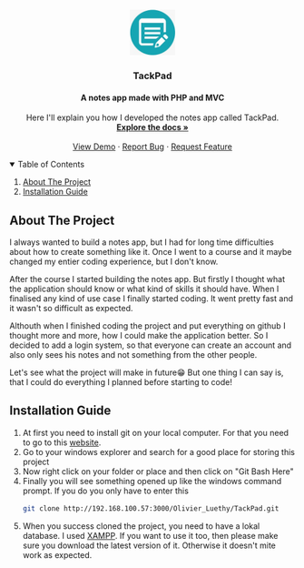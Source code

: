<!-- PROJECT LOGO -->
<br />
<p align="center">
  <a href="http://192.168.100.57:3000/Olivier_Luethy/TackPad.git">
    <img src="images/favicon.ico" alt="Logo" width="80" height="80">
  </a>

  <h3 align="center">TackPad</h3>
  <h4 align="center">A notes app made with PHP and MVC</h4>

  <p align="center">
    Here I'll explain you how I developed the notes app called TackPad.
    <br />
    <a href="http://192.168.100.57:3000/Olivier_Luethy/TackPad.git/README.md"><strong>Explore the docs »</strong></a>
    <br />
    <br />
    <a href="http://192.168.100.57:3000/Olivier_Luethy/TackPad.git">View Demo</a>
    ·
    <a href="http://192.168.100.57:3000/Olivier_Luethy/TackPad.git/issues">Report Bug</a>
    ·
    <a href="http://192.168.100.57:3000/Olivier_Luethy/TackPad.git/issues">Request Feature</a>
  </p>
</p>

<!-- TABLE OF CONTENTS -->
<details open="open">
  <summary>Table of Contents</summary>
  <ol>
    <li>
      <a href="#about-the-project">About The Project</a>
    </li>
    <li>
      <a href="#installation-guide">Installation Guide</a>
    </li>
  </ol>
</details>

<!-- ABOUT THE PROJECT -->
## About The Project

I always wanted to build a notes app, but I had for long time difficulties about how to create something like it. Once I went to a course and it maybe changed my entier coding experience, but I don't know.

After the course I started building the notes app. But firstly I thought what the application should know or what kind of skills it should have.
When I finalised any kind of use case I finally started coding. It went pretty fast and it wasn't so difficult as expected.

Althouth when I finished coding the project and put everything on github I thought more and more, how I could make the application better. So I decided to add a login system, so that everyone can create an account and also only sees his notes and not something from the other people.

Let's see what the project will make in future😁
But one thing I can say is, that I could do everything I planned before starting to code!

<!-- INSTALLATION -->
## Installation Guide

1. At first you need to install git on your local computer. For that you need to go to this [website](https://git-scm.com/downloads).
2. Go to your windows explorer and search for a good place for storing this project
3. Now right click on your folder or place and then click on "Git Bash Here"
4. Finally you will see something opened up like the windows command prompt. If you do you only have to enter this
   ```sh
   git clone http://192.168.100.57:3000/Olivier_Luethy/TackPad.git
   ```
5. When you success cloned the project, you need to have a lokal database. I used [XAMPP](https://www.apachefriends.org/de/index.html). If you want to use it too, then please make sure you download the latest version of it. Otherwise it doesn't mite work as expected.